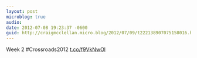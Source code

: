```yaml
---
layout: post
microblog: true
audio: 
date: 2012-07-08 19:23:37 -0600
guid: http://craigmcclellan.micro.blog/2012/07/09/t222138907075158016.html
---
```

Week 2 #Crossroads2012  [t.co/f9VkNwOl](http://t.co/f9VkNwOl)

